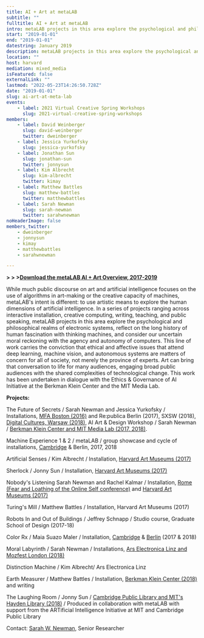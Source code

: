 ```yaml
---
title: AI + Art at metaLAB
subtitle: ""
fulltitle: AI + Art at metaLAB
intro: metaLAB projects in this area explore the psychological and philosophical realms of electronic systems, reflect on the long history of human fascination with thinking machines, and consider our uncertain moral reckoning with the agency and autonomy of computers.
start: "2019-01-01"
end: "2019-01-01"
datestring: January 2019
description: metaLAB projects in this area explore the psychological and philosophical realms of electronic systems, reflect on the long history of human fascinat…
location: ""
host: harvard
mediation: mixed_media
isFeatured: false
externalLink: ""
lastmod: "2022-05-23T14:26:50.728Z"
date: "2019-01-01"
slug: ai-art-at-meta-lab
events:
    - label: 2021 Virtual Creative Spring Workshops
      slug: 2021-virtual-creative-spring-workshops
members:
    - label: David Weinberger
      slug: david-weinberger
      twitter: dweinberger
    - label: Jessica Yurkofsky
      slug: jessica-yurkofsky
    - label: Jonathan Sun
      slug: jonathan-sun
      twitter: jonnysun
    - label: Kim Albrecht
      slug: kim-albrecht
      twitter: kimay
    - label: Matthew Battles
      slug: matthew-battles
      twitter: matthewbattles
    - label: Sarah Newman
      slug: sarah-newman
      twitter: sarahwnewman
noHeaderImage: false
members_twitter:
    - dweinberger
    - jonnysun
    - kimay
    - matthewbattles
    - sarahwnewman

---
```

**> > >[Download the metaLAB AI + Art Overview, 2017-2019](https://metalabharvard.github.io/assets/projects/aiandart/metaLAB_AI+Art_Report2017-19.pdf)**

While much public discourse on art and artificial intelligence focuses on the use of algorithms in art-making or the creative capacity of machines, metaLAB's intent is different: to use artistic means to explore the human dimensions of artificial intelligence. In a series of projects ranging across interactive installation, creative computing, writing, teaching, and public speaking, metaLAB projects in this area explore the psychological and philosophical realms of electronic systems, reflect on the long history of human fascination with thinking machines, and consider our uncertain moral reckoning with the agency and autonomy of computers. This line of work carries the conviction that ethical and affective issues that attend deep learning, machine vision, and autonomous systems are matters of concern for all of society, not merely the province of experts. Art can bring that conversation to life for many audiences, engaging broad public audiences with the shared complexities of technological change. This work has been undertaken in dialogue with the Ethics & Governance of AI Initiative at the Berkman Klein Center and the MIT Media Lab.


**Projects:**

The Future of Secrets / Sarah Newman and Jessica Yurkofsky / Installations, [MFA Boston (2016)](https://mlml.io/p/the-future-of-secrets) and 
Re:publica Berlin (2017), SXSW (2018), [Digital Cultures, Warsaw (2018)](https://mlml.io/e/digital-cultures-hybrid-matter),
AI Art & Design Workshop / Sarah Newman /  [Berkman Klein Center and MIT Media Lab (2017, 2018)](https://mlml.io/p/ai-artdesign).

Machine Experience 1 & 2 / metaLAB / group showcase and cycle of installations,
[Cambridge](https://mlml.io/e/machine-experience) & Berlin, 2017, 2018

Artificial Senses / Kim Albrecht / Installation, [Harvard Art Museums (2017)](https://mlml.io/p/ai-artdesign)

Sherlock / Jonny Sun / Installation, [Harvard Art Museums (2017)](https://mlml.io/p/ai-artdesign)

Nobody's Listening Sarah Newman and Rachel Kalmar / Installation, [Rome (Fear and Loathing of the Online Self conference)](https://mlml.io/p/nobody-8217-s-listening) and [Harvard Art Museums (2017)](https://mlml.io/e/nobody-8217-s-listening-at-fear-and-loathing-of-the-online-self)

Turing's Mill / Matthew Battles / Installation, Harvard Art Museums (2017)

Robots In and Out of Buildings / Jeffrey Schnapp / Studio course, Graduate School of Design (2017-18)

Color Rx / Maia Suazo Maler / Installation, [Cambridge](https://mlml.io/e/color-rx) & [Berlin](https://mlml.io/e/machine-experience-ii) (2017 & 2018)

Moral Labyrinth / Sarah Newman / Installations, [Ars Electronica Linz and Mozfest London (2018)](https://mlml.io/e/moral-labyrinth-at-we-robot-miami)

Distinction Machine / Kim Albrecht/ Ars Electronica Linz

Earth Measurer / Matthew Battles / Installation, [Berkman Klein Center (2018)](https://mlml.io/e/earth-measurer) and writing

The Laughing Room / Jonny Sun / [Cambridge Public Library and MIT\'s Hayden Library (2018)](https://mlml.io/e/earth-measurer) / Produced in collaboration with  metaLAB with support from the ARTificial Intelligence Initiative at MIT and Cambridge Public Library

Contact: [Sarah W. Newman](mailto:snewman@metalab.harvard.edu), Senior Researcher